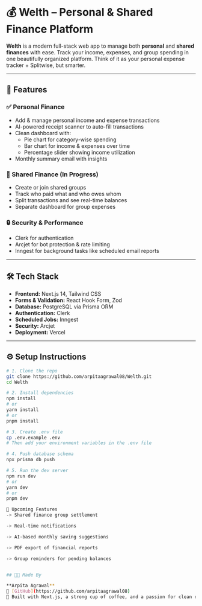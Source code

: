 # 💰 Welth – Personal & Shared Finance Platform

**Welth** is a modern full-stack web app to manage both **personal** and **shared finances** with ease. Track your income, expenses, and group spending in one beautifully organized platform. Think of it as your personal expense tracker + Splitwise, but smarter.

---

## 🚀 Features

### ✅ Personal Finance
- Add & manage personal income and expense transactions
- AI-powered receipt scanner to auto-fill transactions
- Clean dashboard with:
  - Pie chart for category-wise spending
  - Bar chart for income & expenses over time
  - Percentage slider showing income utilization
- Monthly summary email with insights

### 🤝 Shared Finance (In Progress)
- Create or join shared groups
- Track who paid what and who owes whom
- Split transactions and see real-time balances
- Separate dashboard for group expenses

### 🔒 Security & Performance
- Clerk for authentication
- Arcjet for bot protection & rate limiting
- Inngest for background tasks like scheduled email reports

---

## 🛠 Tech Stack

- **Frontend:** Next.js 14, Tailwind CSS
- **Forms & Validation:** React Hook Form, Zod
- **Database:** PostgreSQL via Prisma ORM
- **Authentication:** Clerk
- **Scheduled Jobs:** Inngest
- **Security:** Arcjet
- **Deployment:** Vercel

---

## ⚙️ Setup Instructions

```bash
# 1. Clone the repo
git clone https://github.com/arpitaagrawal08/Welth.git
cd Welth

# 2. Install dependencies
npm install
# or
yarn install
# or
pnpm install

# 3. Create .env file
cp .env.example .env
# Then add your environment variables in the .env file

# 4. Push database schema
npx prisma db push

# 5. Run the dev server
npm run dev
# or
yarn dev
# or
pnpm dev

🌱 Upcoming Features
-> Shared finance group settlement

-> Real-time notifications

-> AI-based monthly saving suggestions

-> PDF export of financial reports

-> Group reminders for pending balances


## 👩‍💻 Made By

**Arpita Agrawal**  
💼 [GitHub](https://github.com/arpitaagrawal08)  
🚀 Built with Next.js, a strong cup of coffee, and a passion for clean design.
